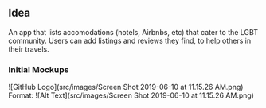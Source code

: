 ## Idea

An app that lists accomodations (hotels, Airbnbs, etc) that cater to the LGBT community. Users can add listings and reviews they find, to help others in their travels.


### Initial Mockups

![GitHub Logo](src/images/Screen Shot 2019-06-10 at 11.15.26 AM.png)
Format: ![Alt Text](src/images/Screen Shot 2019-06-10 at 11.15.26 AM.png)

### 
